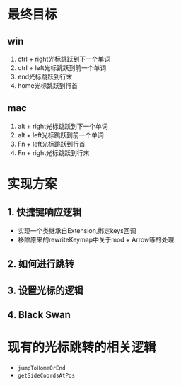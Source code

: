 # 最终目标
## win
1. ctrl + right光标跳跃到下一个单词
2. ctrl + left光标跳跃到前一个单词
3. end光标跳跃到行末
4. home光标跳跃到行首
## mac
1. alt + right光标跳跃到下一个单词
2. alt + left光标跳跃到前一个单词
3. Fn + left光标跳跃到行首
4. Fn + right光标跳跃到行末

# 实现方案
## 1. 快捷键响应逻辑
- 实现一个类继承自Extension,绑定keys回调
- 移除原来的rewriteKeymap中关于mod + Arrow等的处理
## 2. 如何进行跳转
## 3. 设置光标的逻辑
## 4. Black Swan
# 现有的光标跳转的相关逻辑
- `jumpToHomeOrEnd`
- `getSideCoordsAtPos`